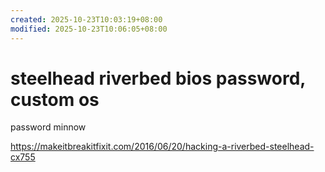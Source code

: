 ```yaml
---
created: 2025-10-23T10:03:19+08:00
modified: 2025-10-23T10:06:05+08:00
---
```


# steelhead riverbed bios password, custom os

password minnow

https://makeitbreakitfixit.com/2016/06/20/hacking-a-riverbed-steelhead-cx755
